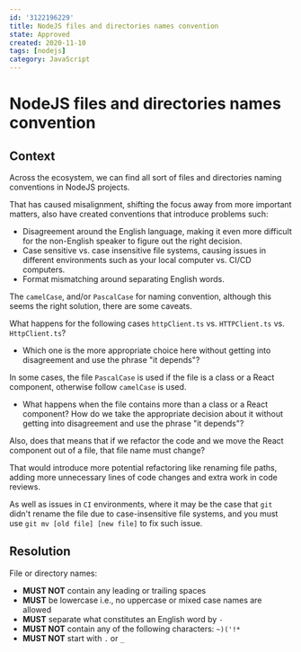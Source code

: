 ```yaml
---
id: '3122196229'
title: NodeJS files and directories names convention
state: Approved
created: 2020-11-10
tags: [nodejs]
category: JavaScript
---
```


# NodeJS files and directories names convention

## Context

Across the ecosystem, we can find all sort of files and directories naming
conventions in NodeJS projects.

That has caused misalignment, shifting the focus away from more important
matters, also have created conventions that introduce problems such:

- Disagreement around the English language, making it even more difficult for the
  non-English speaker to figure out the right decision.
- Case sensitive vs. case insensitive file systems, causing issues in different
  environments such as your local computer vs. CI/CD computers.
- Format mismatching around separating English words.

The `camelCase`, and/or `PascalCase` for naming convention, although this seems
the right solution, there are some caveats.

What happens for the following cases `httpClient.ts` vs. `HTTPClient.ts` vs.
`HttpClient.ts`?

- Which one is the more appropriate choice here without getting into
  disagreement and use the phrase "it depends"?

In some cases, the file `PascalCase` is used if the file is a class or
a React component, otherwise follow `camelCase` is used.

- What happens when the file contains more than a class or a React component? How
  do we take the appropriate decision about it without getting into
  disagreement and use the phrase "it depends"?

Also, does that means that if we refactor the code and we move the React
component out of a file, that file name must change?

That would introduce more potential refactoring like renaming file paths,
adding more unnecessary lines of code changes and extra work in code reviews.

As well as issues in `CI` environments, where it may be the case that `git`
didn't rename the file due to case-insensitive file systems, and you must use
`git mv [old file] [new file]` to fix such issue.

## Resolution

File or directory names:

- **MUST NOT** contain any leading or trailing spaces
- **MUST** be lowercase i.e., no uppercase or mixed case names are allowed
- **MUST** separate what constitutes an English word by `-`
- **MUST NOT** contain any of the following characters: `~)('!*`
- **MUST NOT** start with `.` or `_`
